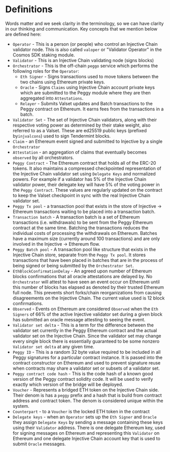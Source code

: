 <!--
order: 1
title: Definitions
-->


# Definitions

Words matter and we seek clarity in the terminology, so we can have clarity in our thinking and communication.
Key concepts that we mention below are defined here:

- `Operator` - This is a person (or people) who control an Injective Chain validator node. This is also called `valoper` or "Validator Operator" in the Cosmos SDK staking module. 
- `Validator` - This is an Injective Chain validating node (signs blocks)
- `Orchestrator` - This is the off-chain `peggo` service which performs the following roles for the `Operator`:
  - `Eth Signer` -  Signs transactions used to move tokens between the two chains using Ethereum private keys. 
  - `Oracle` - Signs `Claims` using Injective Chain account private keys which are submitted to the Peggy module where they are then aggregated into `Attestations`.
  - `Relayer` - Submits Valset updates and Batch transactions to the Peggy contract on Ethereum. It earns fees from the transactions in a batch.
- `Validator Set` - The set of Injective Chain validators, along with their respective voting power as determined by their stake weight, also referred to as a Valset. These are ed25519 public keys (prefixed by`injvalcons`) used to sign Tendermint blocks.
- `Claim` - an Ethereum event signed and submitted to Injective by a single `Orchestrator`
- `Attestation` - an aggregation of claims that eventually becomes `observed` by all orchestrators.
- `Peggy Contract` - The Ethereum contract that holds all of the ERC-20 tokens. It also maintains a compressed checkpointed representation of the Injective Chain validator set using `Delegate Keys` and normalized powers. For example if a validator has 5% of the Injective Chain validator power, their delegate key will have 5% of the voting power in the `Peggy Contract`. These values are regularly updated on the contract to keep the Valset checkpoint in sync with the real Injective Chain validator set. 
- `Peggy Tx pool` - a transaction pool that exists in the store of Injective -> Ethereum transactions waiting to be placed into a transaction batch.
- `Transaction batch` - A transaction batch is a set of Ethereum transactions (i.e. withdrawals) to be sent from the Peggy Ethereum contract at the same time. Batching the transactions reduces the individual costs of processing the withdrawals on Ethereum. Batches have a maximum size (currently around 100 transactions) and are only involved in the Injective -> Ethereum flow. 
- `Peggy Batch pool` - A transaction pool like structure that exists in the Injective Chain store, separate from the `Peggy Tx pool`.  It stores transactions that have been placed in batches that are in the process of being signed or being submitted by the `Orchestrator Set`.
- `EthBlockConfirmationDelay` - An agreed upon number of Ethereum blocks confirmations that all oracle attestations are delayed by. No `Orchestrator` will attest to have seen an event occur on Ethereum until this number of blocks has elapsed as denoted by their trusted Ethereum full node. This prevents short forks/chain reorganizations from causing disagreements on the Injective Chain. The current value used is 12 block confirmations.
- `Observed` - Events on Ethereum are considered `Observed` when the `Eth Signers` of 66% of the active Injective validator set during a given block has submitted an oracle message attesting to seeing the event.
- `Validator set delta` - This is a term for the difference between the validator set currently in the Peggy Ethereum contract and the actual validator set on the Injective Chain. Since the validator set may change every single block there is essentially guaranteed to be some nonzero `Validator set delta` at any given time.
- `Peggy ID` - This is a random 32 byte value required to be included in all Peggy signatures for a particular contract instance. It is passed into the contract constructor on Ethereum and used to prevent signature reuse when contracts may share a validator set or subsets of a validator set. 
- `Peggy contract code hash` - This is the code hash of a known good version of the Peggy contract solidity code. It will be used to verify exactly which version of the bridge will be deployed.
- `Voucher` - Represents a bridged ETH token on the Injective Chain side. Their denom is has a `peggy` prefix and a hash that is build from contract address and contract token. The denom is considered unique within the system.
- `Counterpart` - to a `Voucher` is the locked ETH token in the contract
- `Delegate keys` - when an `Operator` sets up the `Eth Signer` and `Oracle` they assign `Delegate Keys` by sending a message containing these keys using their `Validator` address. There is one delegate Ethereum key, used for signing messages on Ethereum and representing this `Validator` on Ethereum and one delegate Injective Chain account key that is used to submit `Oracle` messages.
